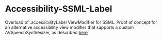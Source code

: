 # Accessibility-SSML-Label
Overload of .accessibilityLabel ViewModifier for SSML.
Proof of concept for an alternative accessibility view modifier that supports a custom AVSpeechSynthesizer, as described [here](https://www.elkraneo.com/swiftui-ssml-powered-accessibility-labels/)